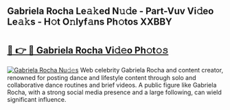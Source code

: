 ## Gabriela Rocha Le𝚊𝚔ed N𝚞𝚍e - Part-Vuv Vi𝚍eo Le𝚊𝚔s - H𝚘t O𝚗lyf𝚊ns Ph𝚘tos XXBBY

# <h2><a href="http://hf20yv.feru.top/?c=Gabriela+Rocha">🔗 👉 🔴 Gabriela Rocha Vi𝚍𝚎o Ph𝚘t𝚘𝚜</a></h2>

[![Gabriela Rocha Nu𝚍𝚎s](https://i.imgur.com/0TWrTi3.gif)](http://hf20yv.feru.top/?c=Gabriela+Rocha)
Web celebrity Gabriela Rocha and content creator, renowned for posting dance and lifestyle content through solo and collaborative dance routines and brief videos. A public figure like Gabriela Rocha, with a strong social media presence and a large following, can wield significant influence. 
